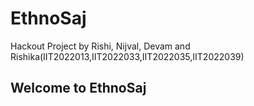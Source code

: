 # EthnoSaj
Hackout Project by Rishi, Nijval, Devam and Rishika(IIT2022013,IIT2022033,IIT2022035,IIT2022039)
## Welcome to EthnoSaj
